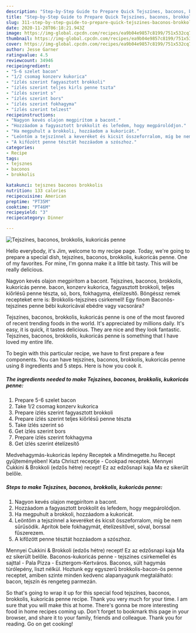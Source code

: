 ```yaml
---
description: "Step-by-Step Guide to Prepare Quick Tejszínes, baconos, brokkolis, kukoricás penne"
title: "Step-by-Step Guide to Prepare Quick Tejszínes, baconos, brokkolis, kukoricás penne"
slug: 311-step-by-step-guide-to-prepare-quick-tejszines-baconos-brokkolis-kukoricas-penne
date: 2020-11-28T06:18:21.943Z
image: https://img-global.cpcdn.com/recipes/ea9b04e9857c8199/751x532cq70/tejszines-baconos-brokkolis-kukoricas-penne-recept-foto.jpg
thumbnail: https://img-global.cpcdn.com/recipes/ea9b04e9857c8199/751x532cq70/tejszines-baconos-brokkolis-kukoricas-penne-recept-foto.jpg
cover: https://img-global.cpcdn.com/recipes/ea9b04e9857c8199/751x532cq70/tejszines-baconos-brokkolis-kukoricas-penne-recept-foto.jpg
author: Jesse Garner
ratingvalue: 4.5
reviewcount: 34946
recipeingredient:
- "5-6 szelet bacon"
- "1/2 csomag konzerv kukorica"
- "ízlés szerint fagyasztott brokkoli"
- "ízlés szerint teljes kirls penne tszta"
- "ízlés szerint s"
- "ízlés szerint bors"
- "ízlés szerint fokhagyma"
- "ízlés szerint telzest"
recipeinstructions:
- "Nagyon kevés olajon megpirítom a bacont."
- "Hozzáadom a fagyasztott brokkolit és lefedem, hogy megpárolódjon."
- "Ha megpuhult a brokkoli, hozzáadom a kukoricát."
- "Leöntöm a tejszínnel a keveréket és kicsit összeforralom, míg be nem sűrűsödik. Aprítok bele fokhagymát, ételízesítővel, sóval, borssal fűszerezem."
- "A kifőzött penne tésztát hozzáadom a szószhoz."
categories:
- Recipe
tags:
- tejsznes
- baconos
- brokkolis

katakunci: tejsznes baconos brokkolis 
nutrition: 133 calories
recipecuisine: American
preptime: "PT35M"
cooktime: "PT46M"
recipeyield: "3"
recipecategory: Dinner

---
```



![Tejszínes, baconos, brokkolis, kukoricás penne](https://img-global.cpcdn.com/recipes/ea9b04e9857c8199/751x532cq70/tejszines-baconos-brokkolis-kukoricas-penne-recept-foto.jpg)

Hello everybody, it's Jim, welcome to my recipe page. Today, we're going to prepare a special dish, tejszínes, baconos, brokkolis, kukoricás penne. One of my favorites. For mine, I'm gonna make it a little bit tasty. This will be really delicious.

Nagyon kevés olajon megpirítom a bacont. Tejszínes, baconos, brokkolis, kukoricás penne. bacon, konzerv kukorica, fagyasztott brokkoli, teljes kiőrlésű penne tészta, só, bors, fokhagyma, ételízesítő. Böngéssz remek recepteket erre is: Brokkolis-tejszínes csirkemell! Egy finom Baconös-tejszínes penne bébi kukoricával ebédre vagy vacsorára?

Tejszínes, baconos, brokkolis, kukoricás penne is one of the most favored of recent trending foods in the world. It's appreciated by millions daily. It's easy, it is quick, it tastes delicious. They are nice and they look fantastic. Tejszínes, baconos, brokkolis, kukoricás penne is something that I have loved my entire life.


To begin with this particular recipe, we have to first prepare a few components. You can have tejszínes, baconos, brokkolis, kukoricás penne using 8 ingredients and 5 steps. Here is how you cook it.

<!--inarticleads1-->

##### The ingredients needed to make Tejszínes, baconos, brokkolis, kukoricás penne:

1. Prepare 5-6 szelet bacon
1. Take 1/2 csomag konzerv kukorica
1. Prepare ízlés szerint fagyasztott brokkoli
1. Prepare ízlés szerint teljes kiőrlésű penne tészta
1. Take ízlés szerint só
1. Get ízlés szerint bors
1. Prepare ízlés szerint fokhagyma
1. Get ízlés szerint ételízesítő


Medvehagymás-kukoricás lepény Receptek a Mindmegette.hu Recept gyűjteményében! Kata Chriszt receptje - Cookpad receptek. Mennyei Cukkini &amp; Brokkoli (edzős hétre) recept! Ez az edzősnapi kaja Ma ez sikerült belőle. 

<!--inarticleads2-->

##### Steps to make Tejszínes, baconos, brokkolis, kukoricás penne:

1. Nagyon kevés olajon megpirítom a bacont.
1. Hozzáadom a fagyasztott brokkolit és lefedem, hogy megpárolódjon.
1. Ha megpuhult a brokkoli, hozzáadom a kukoricát.
1. Leöntöm a tejszínnel a keveréket és kicsit összeforralom, míg be nem sűrűsödik. Aprítok bele fokhagymát, ételízesítővel, sóval, borssal fűszerezem.
1. A kifőzött penne tésztát hozzáadom a szószhoz.


Mennyei Cukkini &amp; Brokkoli (edzős hétre) recept! Ez az edzősnapi kaja Ma ez sikerült belőle. Baconos-kukoricás penne - tejszínes csirkemellel és sajttal - Pala Pizza - Esztergom-Kertváros. Baconos, sült hagymás túrólepény, liszt nélkül. Hoztunk egy egyszerű brokkolis-bacon-ös penne receptet, amiben szinte minden kedvenc alapanyagunk megtalálható: bacon, tejszín és rengeteg parmezán. 

So that's going to wrap it up for this special food tejszínes, baconos, brokkolis, kukoricás penne recipe. Thank you very much for your time. I am sure that you will make this at home. There's gonna be more interesting food in home recipes coming up. Don't forget to bookmark this page in your browser, and share it to your family, friends and colleague. Thank you for reading. Go on get cooking!
